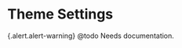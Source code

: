 <!-- @file Overview of theme settings for Drupal Bootstrap based themes. -->
<!-- @defgroup -->
<!-- @ingroup -->
# Theme Settings

{.alert.alert-warning} @todo Needs documentation.

